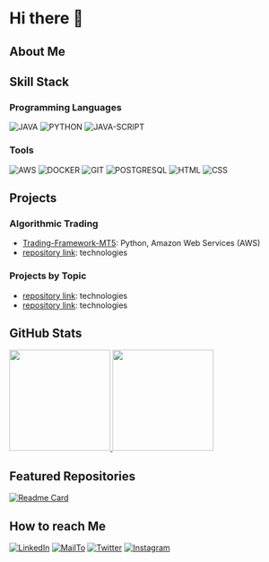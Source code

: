 <h1>Hi there 👋</h1>

<!--
- Im currently working on...
- Im currently learning...
- Im looking to collaborate on...
- Im looking for help with...
- Ask me about...

-->

<h2>About Me</h2>



<h2>Skill Stack</h2>
<h3>Programming Languages</h3>

![JAVA](https://skillicons.dev/icons?i=java)
![PYTHON](https://skillicons.dev/icons?i=python)
![JAVA-SCRIPT](https://skillicons.dev/icons?i=js)

<h3>Tools</h3>

![AWS](https://skillicons.dev/icons?i=aws)
![DOCKER](https://skillicons.dev/icons?i=docker)
![GIT](https://skillicons.dev/icons?i=git)
![POSTGRESQL](https://skillicons.dev/icons?i=postgres&theme=light)
![HTML](https://skillicons.dev/icons?i=html)
![CSS](https://skillicons.dev/icons?i=css)


<h2>Projects</h2>
<h3>Algorithmic Trading</h3>
<ul>
    <li><a target='_blank' href='https://github.com/santiago861/Trading-Framework-MT5.git'>Trading-Framework-MT5</a>: Python, Amazon Web Services (AWS)</li>
    <li><a target='_blank' href='#'>repository link</a>: technologies</li>
</ul>
<h3>Projects by Topic</h3>
<ul>
    <li><a target='_blank' href='#'>repository link</a>: technologies</li>
    <li><a target='_blank' href='#'>repository link</a>: technologies</li>
</ul>

    

<h2>GitHub Stats</h2>
<a href="https://github.com/santiago861">
  <img height="180em" src="https://github-readme-stats-eight-theta.vercel.app/api?username=santiago861&show_icons=true&theme=midnight-purple&include_all_commits=true&count_private=true"/>
  <img height="180em" src="https://github-readme-stats-eight-theta.vercel.app/api/top-langs/?username=santiago861&layout=compact&langs_count=8&theme=midnight-purple"/>
</a>


<h2>Featured Repositories</h2>

[![Readme Card](https://github-readme-stats.vercel.app/api/pin/?username=santiago861&repo=Trading-Framework-MT5&theme=midnight-purple&description_lines_count=1)](https://github.com/santiago861/Trading-Framework-MT5.git)

<h2>How to reach Me</h2>

[![LinkedIn](https://skillicons.dev/icons?i=linkedin)](https://www.linkedin.com/in/santiago-reyes-257778283/)
[![MailTo](https://skillicons.dev/icons?i=gmail)](mailto:santiagorm.oficial@gmail.com?subject=Let's%20Work%20Together)
[![Twitter](https://skillicons.dev/icons?i=twitter)](https://x.com/SantiagoRM861)
[![Instagram](https://skillicons.dev/icons?i=instagram)](https://www.instagram.com/santiago.reyes861/)


